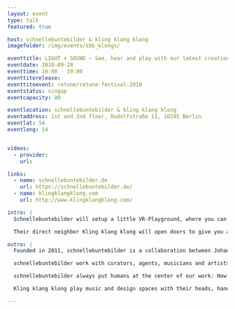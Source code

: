 ```yaml
---
layout: event
type: talk
featured: true

host: schnellebuntebilder & kling klang klong
imagefolder: /img/events/sbb_klongs/

eventtitle: LIGHT + SOUND – See, hear and play with our latest creations
eventdate: 2018-09-28
eventtime: 16:00 - 19:00
eventtitorelease: 
eventtitoevent: retune/retune-festival-2018
eventstatus: singup
eventcapacity: 80

eventlocation: schnellebuntebilder & kling klang klong
eventaddress: 1st and 2nd floor, Rudolfstraße 11, 10245 Berlin
eventlat: 54
eventlong: 14


videos:
  - provider:
    url:

links:
  - name: schnellebuntebilder.de
    url: https://schnellebuntebilder.de/
  - name: klingklangklong.com
    url: http://www.klingklangklong.com/

intro: |
  Schnellebuntebilder will setup a little VR-Playground, where you can dive into huge virtual caves or perceive the world like a fish. Plus they're gonna show you some insights of they're latest and not yet released projects. And if you are lucky, you can see some schnellebuntebilders in their natural habitat.

  Their direct neighbor Kling klang klong will open doors to give you a glimpse on what they’ve been doing lately. There will be piano pieces interpreting the flow of rivers, composed by a learning machine. Plus examples of intelligent playback systems, generative sound production and all kinds of insight on their latest audio projects.

outro: |
  Founded in 2011, schnellebuntebilder is a collaboration between Johannes Timpernagel, Robert Pohle, Sebastian Huber, Michael Burk, Ann-Katrin Krenz and Felix Worseck to develop and create multimedia design and digital art.

  schnellebuntebilder work with curators, agents, musicians and artists to create animated explainer films, generative visualizations, audiovisual performances, immersive installations and interactive exhibits.

  schnellebuntebilder always put humans at the center of our work: How can we transmit knowledge to them? How can we lead them by the hand and guide them through complex themes and exhibits? How can we use technology to reach humans on an emotional level?

  Kling klang klong play music and design spaces with their heads, hands and hearts. Their work stands in the intersection of art, science and communication. As a result their projects pioneer in communicating with audiences through exhibition spaces, motion pictures, interactive installations, performances and public spaces.

---
```

